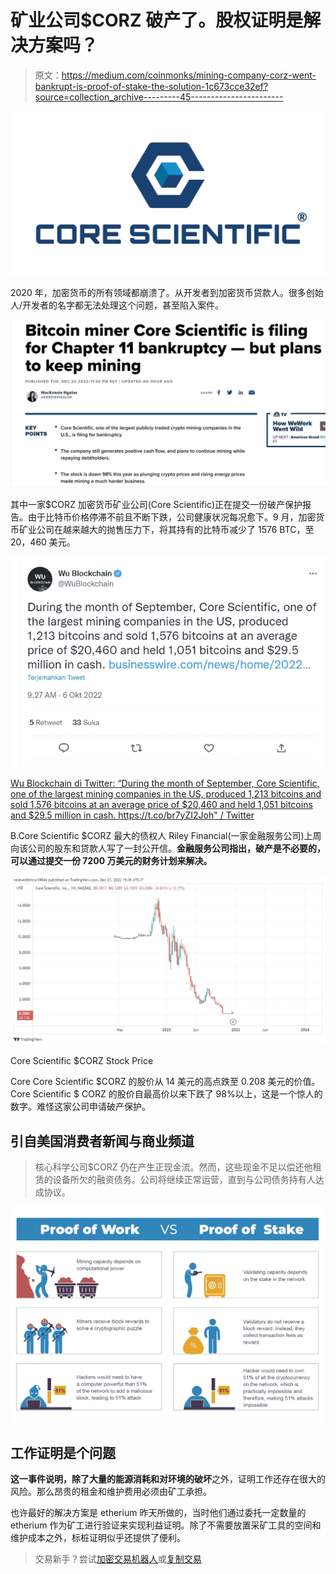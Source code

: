 # 矿业公司$CORZ 破产了。股权证明是解决方案吗？

> 原文：<https://medium.com/coinmonks/mining-company-corz-went-bankrupt-is-proof-of-stake-the-solution-1c673cce32ef?source=collection_archive---------45----------------------->

![](img/b5e66a14eb3feb4655a201ff78cd715e.png)

2020 年，加密货币的所有领域都崩溃了。从开发者到加密货币贷款人。很多创始人/开发者的名字都无法处理这个问题，甚至陷入案件。

![](img/ecdca82e08c7ee4e67c2df8a6977c4a2.png)

其中一家$CORZ 加密货币矿业公司(Core Scientific)正在提交一份破产保护报告。由于比特币价格停滞不前且不断下跌，公司健康状况每况愈下。9 月，加密货币矿业公司在越来越大的抛售压力下，将其持有的比特币减少了 1576 BTC，至 20，460 美元。

![](img/bcb5b480947f38353537341ff17e6ba9.png)

[Wu Blockchain di Twitter: “During the month of September, Core Scientific, one of the largest mining companies in the US, produced 1,213 bitcoins and sold 1,576 bitcoins at an average price of $20,460 and held 1,051 bitcoins and $29.5 million in cash. https://t.co/br7yZI2Joh" / Twitter](https://twitter.com/WuBlockchain/status/1577848028337086469?ref_src=twsrc%5Etfw%7Ctwcamp%5Etweetembed%7Ctwterm%5E1577848028337086469%7Ctwgr%5E8c5a0d6607a3756d844651a8b1fb5b4ae9f26ffc%7Ctwcon%5Es1_&ref_url=https%3A%2F%2Fwatcher.guru%2Fnews%2Fbitcoin-top-mining-company-sells-1576-btc-as-sell-pressure-rises)

B.Core Scientific $CORZ 最大的债权人 Riley Financial(一家金融服务公司)上周向该公司的股东和贷款人写了一封公开信。**金融服务公司指出，破产是不必要的，可以通过提交一份 7200 万美元的财务计划来解决。**

![](img/1084cf53c751495e5bb8fcb0d49616a9.png)

Core Scientific $CORZ Stock Price

Core Core Scientific $CORZ 的股价从 14 美元的高点跌至 0.208 美元的价值。Core Scientific $ CORZ 的股价自最高价以来下跌了 98%以上，这是一个惊人的数字。难怪这家公司申请破产保护。

## 引自美国消费者新闻与商业频道

> 核心科学公司$CORZ 仍在产生正现金流。然而，这些现金不足以偿还他租赁的设备所欠的融资债务。公司将继续正常运营，直到与公司债务持有人达成协议。

![](img/ba9f17cc17f9307772e158a6885650c0.png)

## 工作证明是个问题

**这一事件说明，除了大量的能源消耗和对环境的破坏**之外，证明工作还存在很大的风险。那么昂贵的租金和维护费用必须由矿工承担。

也许最好的解决方案是 etherium 昨天所做的，当时他们通过委托一定数量的 etherium 作为矿工进行验证来实现利益证明。除了不需要放置采矿工具的空间和维护成本之外，标桩证明似乎还提供了便利。

> 交易新手？尝试[加密交易机器人](/coinmonks/crypto-trading-bot-c2ffce8acb2a)或[复制交易](/coinmonks/top-10-crypto-copy-trading-platforms-for-beginners-d0c37c7d698c)